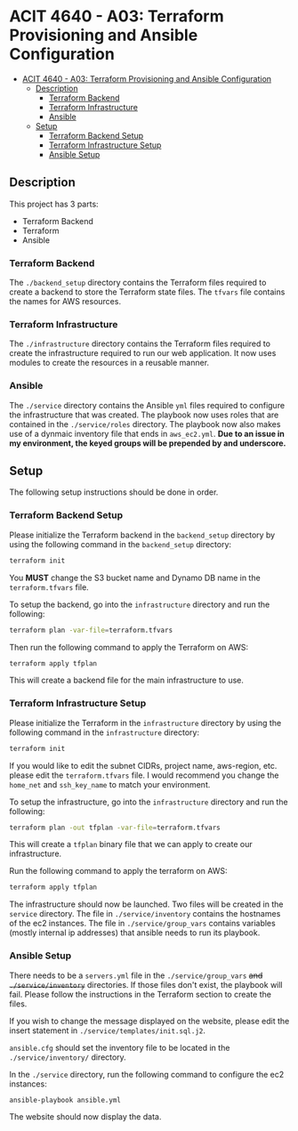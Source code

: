 # ACIT 4640 - A03: Terraform Provisioning and Ansible Configuration

- [ACIT 4640 - A03: Terraform Provisioning and Ansible Configuration](#acit-4640---a03-terraform-provisioning-and-ansible-configuration)
  - [Description](#description)
    - [Terraform Backend](#terraform-backend)
    - [Terraform Infrastructure](#terraform-infrastructure)
    - [Ansible](#ansible)
  - [Setup](#setup)
    - [Terraform Backend Setup](#terraform-backend-setup)
    - [Terraform Infrastructure Setup](#terraform-infrastructure-setup)
    - [Ansible Setup](#ansible-setup)

## Description

This project has 3 parts:

- Terraform Backend
- Terraform
- Ansible

### Terraform Backend

The `./backend_setup` directory contains the Terraform files required to create a backend to store the Terraform state files.
The `tfvars` file contains the names for AWS resources.

### Terraform Infrastructure

The `./infrastructure` directory contains the Terraform files required to create the infrastructure required to run our web application.
It now uses modules to create the resources in a reusable manner.

### Ansible

The `./service` directory contains the Ansible `yml` files required to configure the infrastructure that was created.
The playbook now uses roles that are contained in the `./service/roles` directory.
The playbook now also makes use of a dynmaic inventory file that ends in `aws_ec2.yml`.
**Due to an issue in my environment, the keyed groups will be prepended by and underscore.**

## Setup

The following setup instructions should be done in order.

### Terraform Backend Setup

Please initialize the Terraform backend in the `backend_setup` directory by using the following command in the `backend_setup` directory:

```bash
terraform init
```

You **MUST** change the S3 bucket name and Dynamo DB name in the `terraform.tfvars` file.

To setup the backend, go into the `infrastructure` directory and run the following:

```bash
terraform plan -var-file=terraform.tfvars
```

Then run the following command to apply the Terraform on AWS:

```bash
terraform apply tfplan
```

This will create a backend file for the main infrastructure to use.

### Terraform Infrastructure Setup

Please initialize the Terraform in the `infrastructure` directory by using the following command in the `infrastructure` directory:

```bash
terraform init
```

If you would like to edit the subnet CIDRs, project name, aws-region, etc. please edit the `terraform.tfvars` file.
I would recommend you change the `home_net` and `ssh_key_name` to match your environment.

To setup the infrastructure, go into the `infrastructure` directory and run the following:

```bash
terraform plan -out tfplan -var-file=terraform.tfvars
```

This will create a `tfplan` binary file that we can apply to create our infrastructure.

Run the following command to apply the terraform on AWS:

```bash
terraform apply tfplan
```

The infrastructure should now be launched.
Two files will be created in the `service` directory.
The file in `./service/inventory` contains the hostnames of the ec2 instances.
The file in `./service/group_vars` contains variables (mostly internal ip addresses) that ansible needs to run its playbook.

### Ansible Setup

There needs to be a `servers.yml` file in the `./service/group_vars` ~~and `./service/inventory`~~ directories.
If those files don't exist, the playbook will fail.
Please follow the instructions in the Terraform section to create the files.

If you wish to change the message displayed on the website,
please edit the insert statement in `./service/templates/init.sql.j2`.

`ansible.cfg` should set the inventory file to be located in the `./service/inventory/` directory.

In the `./service` directory, run the following command to configure the ec2 instances:

```bash
ansible-playbook ansible.yml
```

The website should now display the data.

